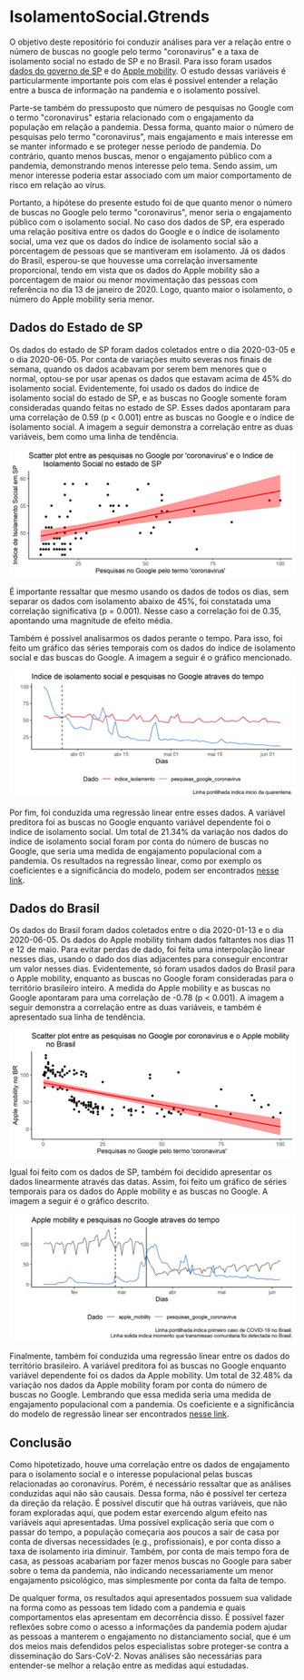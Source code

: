 
# IsolamentoSocial.Gtrends

<!-- badges: start -->
<!-- badges: end -->

O objetivo deste repositório foi conduzir análises para ver a relação entre o número de buscas no google pelo termo "coronavirus" e a taxa de isolamento social no estado de SP e no Brasil. Para isso foram usados [dados do governo de SP](https://www.saopaulo.sp.gov.br/coronavirus/isolamento/) e do [Apple mobility](https://www.apple.com/covid19/mobility). O estudo dessas variáveis é particularmente importante pois com elas é possível entender a relação entre a busca de informação na pandemia e o isolamento possível.

Parte-se também do pressuposto que número de pesquisas no Google com o termo "coronavirus" estaria relacionado com o engajamento da população em relação a pandemia. Dessa forma, quanto maior o número de pesquisas pelo termo "coronavirus", mais engajamento e mais interesse em se manter informado e se proteger nesse período de pandemia. Do contrário, quanto  menos buscas, menor o engajamento público com a pandemia, demonstrando menos interesse pelo tema. Sendo assim, um menor interesse poderia estar associado com um maior comportamento de risco em relação ao vírus. 

Portanto, a hipótese do presente estudo foi de que quanto menor o número de buscas no Google pelo termo "coronavirus", menor seria o engajamento público com o isolamento social. No caso dos dados de SP, era esperado uma relação positiva entre os dados do Google e o índice de isolamento social, uma vez que os dados do índice de isolamento social são a porcentagem de pessoas que se mantiveram em isolamento. Já os dados do Brasil, esperou-se que houvesse uma correlação inversamente proporcional, tendo em vista que os dados do Apple mobility são a porcentagem de maior ou menor movimentação das pessoas com referência no dia 13 de janeiro de 2020. Logo, quanto maior o isolamento, o número do Apple mobility seria menor.

## Dados do Estado de SP
Os dados do estado de SP foram dados coletados entre o dia 2020-03-05 e o dia 2020-06-05. Por conta de variações muito severas nos finais de semana, quando os dados acabavam por serem bem menores que o normal, optou-se por usar apenas os dados que estavam acima de 45% do isolamento social. Evidentemente, foi usado os dados do índice de isolamento social do estado de SP, e as buscas no Google somente foram consideradas quando feitas no estado de SP. Esses dados apontaram para uma correlação de 0.59 (p < 0.001) entre as buscas no Google e o índice de isolamento social. A imagem a seguir demonstra a correlação entre as duas variáveis, bem como uma linha de tendência.

![Scatter_plot_sp](data/scatterplot_sp1.jpg)

É importante ressaltar que mesmo usando os dados de todos os dias, sem separar os dados com isolamento abaixo de 45%, foi constatada uma correlação significativa (p = 0.001). Nesse caso a correlação foi de 0.35, apontando uma magnitude de efeito média.

Também é possível analisarmos os dados perante o tempo. Para isso, foi feito um gráfico das séries temporais com os dados do índice de isolamento social e das buscas do Google. A imagem a seguir é o gráfico mencionado.

![TS_sp](data/time_series_sp1.jpg)

Por fim, foi conduzida uma regressão linear entre esses dados. A variável preditora foi as buscas no Google enquanto variável dependente foi o índice de isolamento social. Um total de 21.34% da variação nos dados do índice de isolamento social foram por conta do número de buscas no Google, que seria uma medida de engajamento populacional com a pandemia. Os resultados na regressão linear, como por exemplo os coeficientes e a significância do modelo, podem ser encontrados [nesse link](data/lm_sp.txt).


## Dados do Brasil
Os dados do Brasil foram dados coletados entre o dia 2020-01-13 e o dia 2020-06-05. Os dados do Apple mobility tinham dados faltantes nos dias 11 e 12 de maio. Para evitar perdas de dado, foi feita uma interpolação linear nesses dias, usando o dado dos dias adjacentes para conseguir encontrar um valor nesses dias. Evidentemente, só foram usados dados do Brasil para o Apple mobility, enquanto as buscas no Google foram consideradas para o território brasileiro inteiro. A medida do Apple mobility e as buscas no Google apontaram para uma correlação de -0.78 (p < 0.001). A imagem a seguir demonstra a correlação entre as duas variáveis, e também é apresentado sua linha de tendência.

![Scatter_plot_br](data/scatterplot_br1.jpg)

Igual foi feito com os dados de SP, também foi decidido apresentar os dados linearmente através das datas. Assim, foi feito um gráfico de séries temporais para os dados do Apple mobility e as buscas no Google. A imagem a seguir é o gráfico descrito.

![TS_br](data/time_series_br1.jpg)

Finalmente, também foi conduzida uma regressão linear entre os dados do território brasileiro. A variável preditora foi as buscas no Google enquanto variável dependente foi os dados da Apple mobility. Um total de 32.48% da variação nos dados da Apple mobility foram por conta do número de buscas no Google. Lembrando que essa medida seria uma medida de engajamento populacional com a pandemia. Os coeficiente e a significância do modelo de regressão linear ser encontrados [nesse link](data/lm_br.txt).


## Conclusão
Como hipotetizado, houve uma correlação entre os dados de engajamento para o isolamento social e o interesse populacional pelas buscas relacionadas ao coronavírus. Porém, é necessário ressaltar que as análises conduzidas aqui não são causais. Dessa forma, não é possível ter certeza da direção da relação. É possível discutir que há outras variáveis, que não foram exploradas aqui, que podem estar exercendo algum efeito nas variáveis aqui apresentadas. Uma possível explicação seria que com o passar do tempo, a população começaria aos poucos a sair de casa por conta de diversas necessidades (e.g., profissionais), e por conta disso a taxa de isolamento iria diminuir. Também, por conta de mais tempo fora de casa, as pessoas acabariam por fazer menos buscas no Google para saber sobre o tema da pandemia, não indicando necessariamente um menor engajamento psicológico, mas simplesmente por conta da falta de tempo.

De qualquer forma, os resultados aqui apresentados possuem sua validade na forma como as pessoas tem lidado com a pandemia e quais comportamentos elas apresentam em decorrência disso. É possível fazer reflexões sobre como o acesso a informações da pandemia podem ajudar as pessoas a manterem o engajamento no distanciamento social, que é um dos meios mais defendidos pelos especialistas sobre proteger-se contra a disseminação do Sars-CoV-2. Novas análises são necessárias para entender-se melhor a relação entre as medidas aqui estudadas.
